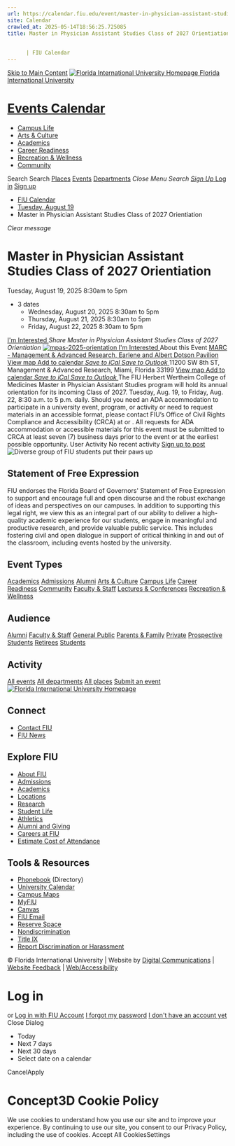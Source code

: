 ```yaml
---
url: https://calendar.fiu.edu/event/master-in-physician-assistant-studies-class-of-2027-orientiation
site: Calendar
crawled_at: 2025-05-14T18:56:25.725085
title: Master in Physician Assistant Studies Class of 2027 Orientiation
    
    
      | FIU Calendar
---
```


[Skip to Main Content](https://calendar.fiu.edu/event/master-in-physician-assistant-studies-class-of-2027-orientiation#main-content)
[![Florida International University Homepage](https://digicdn.fiu.edu/core/_assets/images/logo-top.png) Florida International University](https://www.fiu.edu)
# [Events Calendar ](https://calendar.fiu.edu/)
  * [Campus Life](https://calendar.fiu.edu/calendar?event_types%5B%5D=127595)
  * [Arts & Culture](https://calendar.fiu.edu/calendar?event_types%5B%5D=127590)
  * [Academics](https://calendar.fiu.edu/calendar?event_types%5B%5D=127582)
  * [Career Readiness](https://calendar.fiu.edu/calendar?event_types%5B%5D=127584)
  * [Recreation & Wellness](https://calendar.fiu.edu/calendar?event_types%5B%5D=127603)
  * [Community](https://calendar.fiu.edu/calendar?event_types%5B%5D=127601)


Search Search
[Places](https://calendar.fiu.edu/search/places) [Events](https://calendar.fiu.edu/calendar) [Departments](https://calendar.fiu.edu/search/departments)
_Close Menu_
_Search_ [ _Sign Up_ ](https://calendar.fiu.edu/signup)
[Log in](https://calendar.fiu.edu/auth/shib_login?previous_url=https%3A%2F%2Fcalendar.fiu.edu%2Fevent%2Fmaster-in-physician-assistant-studies-class-of-2027-orientiation) [Sign up](https://calendar.fiu.edu/signup)
  * [FIU Calendar](https://calendar.fiu.edu/)
  * [Tuesday, August 19](https://calendar.fiu.edu/calendar/day/2025/8/19)
  * Master in Physician Assistant Studies Class of 2027 Orientiation


_Clear message_
# Master in Physician Assistant Studies Class of 2027 Orientiation
Tuesday, August 19, 2025 8:30am to 5pm 
+ 3 dates
  * Wednesday, August 20, 2025 8:30am to 5pm
  * Thursday, August 21, 2025 8:30am to 5pm
  * Friday, August 22, 2025 8:30am to 5pm


[ I'm Interested ](https://calendar.fiu.edu/event/48684622217655/confirm?return=https%3A%2F%2Fcalendar.fiu.edu%2Fevent%2Fmaster-in-physician-assistant-studies-class-of-2027-orientiation)
_Share Master in Physician Assistant Studies Class of 2027 Orientiation_
[ ![mpas-2025-orientation](https://localist-images.azureedge.net/photos/48712629375568/card/0032ad5d22362f1ddfb5f94a234aeaae8229cec4.jpg) ](https://calendar.fiu.edu/photo/48712629375568)
[ I'm Interested ](https://calendar.fiu.edu/event/48684622217655/confirm?return=https%3A%2F%2Fcalendar.fiu.edu%2Fevent%2Fmaster-in-physician-assistant-studies-class-of-2027-orientiation)
About this Event
[ MARC - Management & Advanced Research, Earlene and Albert Dotson Pavilion ](https://calendar.fiu.edu/marc) [View map ](https://calendar.fiu.edu/event/master-in-physician-assistant-studies-class-of-2027-orientiation#about_map)
[Add to calendar ](https://calendar.fiu.edu/event/master-in-physician-assistant-studies-class-of-2027-orientiation)
[ _Save to iCal_ ](https://calendar.fiu.edu/event/master-in-physician-assistant-studies-class-of-2027-orientiation.ics "Save to iCal") [ _Save to Outlook_ ](https://calendar.fiu.edu/event/master-in-physician-assistant-studies-class-of-2027-orientiation.ics "Save to Outlook")
11200 SW 8th ST, Management & Advanced Research, Miami, Florida 33199
[View map ](https://calendar.fiu.edu/event/master-in-physician-assistant-studies-class-of-2027-orientiation#about_map)
[Add to calendar ](https://calendar.fiu.edu/event/master-in-physician-assistant-studies-class-of-2027-orientiation)
[ _Save to iCal_ ](https://calendar.fiu.edu/event/master-in-physician-assistant-studies-class-of-2027-orientiation.ics "Save to iCal") [ _Save to Outlook_ ](https://calendar.fiu.edu/event/master-in-physician-assistant-studies-class-of-2027-orientiation.ics "Save to Outlook")
The FIU Herbert Wertheim College of Medicines Master in Physician Assistant Studies program will hold its annual orientation for its incoming Class of 2027. 
Tuesday, Aug. 19, to Friday, Aug. 22, 8:30 a.m. to 5 p.m. daily.
Should you need an ADA accommodation to participate in a university event, program, or activity or need to request materials in an accessible format, please contact FIU’s Office of Civil Rights Compliance and Accessibility (CRCA) at or . All requests for ADA accommodation or accessible materials for this event must be submitted to CRCA at least seven (7) business days prior to the event or at the earliest possible opportunity. 
User Activity
No recent activity
[Sign up to post](https://calendar.fiu.edu/auth/shib_login?previous_url=https%3A%2F%2Fcalendar.fiu.edu%2Fevent%2Fmaster-in-physician-assistant-studies-class-of-2027-orientiation)
![Diverse group of FIU students put their paws up](https://www.fiu.edu/_assets/images/thumbnail-students-paw.jpg)
## Statement of Free Expression
FIU endorses the Florida Board of Governors' Statement of Free Expression to support and encourage full and open discourse and the robust exchange of ideas and perspectives on our campuses. In addition to supporting this legal right, we view this as an integral part of our ability to deliver a high-quality academic experience for our students, engage in meaningful and productive research, and provide valuable public service. This includes fostering civil and open dialogue in support of critical thinking in and out of the classroom, including events hosted by the university.
## Event Types
[Academics](https://calendar.fiu.edu/calendar?event_types%5B%5D=127582)
[Admissions](https://calendar.fiu.edu/calendar?event_types%5B%5D=127583)
[Alumni](https://calendar.fiu.edu/calendar?event_types%5B%5D=127589)
[Arts & Culture](https://calendar.fiu.edu/calendar?event_types%5B%5D=127590)
[Campus Life](https://calendar.fiu.edu/calendar?event_types%5B%5D=127595)
[Career Readiness](https://calendar.fiu.edu/calendar?event_types%5B%5D=127584)
[Community](https://calendar.fiu.edu/calendar?event_types%5B%5D=127601)
[Faculty & Staff](https://calendar.fiu.edu/calendar?event_types%5B%5D=127602)
[Lectures & Conferences](https://calendar.fiu.edu/calendar?event_types%5B%5D=127587)
[Recreation & Wellness](https://calendar.fiu.edu/calendar?event_types%5B%5D=127603)
## Audience
[Alumni](https://calendar.fiu.edu/calendar?event_types%5B%5D=121721)
[Faculty & Staff](https://calendar.fiu.edu/calendar?event_types%5B%5D=121720)
[General Public](https://calendar.fiu.edu/calendar?event_types%5B%5D=121722)
[Parents & Family](https://calendar.fiu.edu/calendar?event_types%5B%5D=36918157286658)
[Private](https://calendar.fiu.edu/calendar?event_types%5B%5D=129753)
[Prospective Students](https://calendar.fiu.edu/calendar?event_types%5B%5D=121723)
[Retirees](https://calendar.fiu.edu/calendar?event_types%5B%5D=37290279036119)
[Students](https://calendar.fiu.edu/calendar?event_types%5B%5D=121719)
## Activity
[All events](https://calendar.fiu.edu/search?what=events)
[All departments](https://calendar.fiu.edu/search/departments)
[All places](https://calendar.fiu.edu/search?what=places)
[Submit an event](https://calendar.fiu.edu/admin/events/new/basic-information)
[ ![Florida International University Homepage](https://digicdn.fiu.edu/core/_assets/images/footer-logo.svg) ](https://www.fiu.edu/)
## Connect
  * [Contact FIU](https://www.fiu.edu/about/contact-us/index.html)
  * [FIU News](https://news.fiu.edu/)


## Explore FIU
  * [About FIU](https://www.fiu.edu/about/index.html)
  * [Admissions](https://www.fiu.edu/admissions/index.html)
  * [Academics](https://www.fiu.edu/academics/index.html)
  * [Locations](https://www.fiu.edu/locations/index.html)
  * [Research](https://www.fiu.edu/research/index.html)
  * [Student Life](https://www.fiu.edu/student-life/index.html)
  * [Athletics](https://www.fiu.edu/athletics/index.html)
  * [Alumni and Giving](https://www.fiu.edu/alumni-and-giving/index.html)
  * [Careers at FIU](https://hr.fiu.edu/careers/)
  * [Estimate Cost of Attendance](https://onestop.fiu.edu/finances/estimate-your-costs/)


## Tools & Resources
  * [Phonebook](https://phonebook.fiu.edu) (Directory)
  * [University Calendar](https://calendar.fiu.edu/)
  * [Campus Maps](https://campusmaps.fiu.edu/)
  * [MyFIU](https://my.fiu.edu/)
  * [Canvas](https://canvas.fiu.edu)
  * [FIU Email](http://mail.fiu.edu/)
  * [Reserve Space](https://reservespace.fiu.edu/make-reservation/)
  * [Nondiscrimination](https://ace.fiu.edu/civil-rights-and-accessibility/harassment-and-discrimination/)
  * [Title IX](https://ace.fiu.edu/title-ix/)
  * [Report Discrimination or Harassment](https://report.fiu.edu/)


© Florida International University  | Website by [Digital Communications](https://stratcomm.fiu.edu/digital-print/websites/) | [Website Feedback](https://webforms.fiu.edu/view.php?id=370774&element_5=https://calendar.fiu.edu/https://calendar.fiu.edu/) | [Web/Accessibility](https://accessibility.fiu.edu/)
# Log in
or
[Log in with FIU Account](https://calendar.fiu.edu/auth/shib_login?previous_url=https%3A%2F%2Fcalendar.fiu.edu%2Fevent%2Fmaster-in-physician-assistant-studies-class-of-2027-orientiation)
[I forgot my password](https://calendar.fiu.edu/auth/forgot) [I don't have an account yet](https://calendar.fiu.edu/signup)
Close Dialog
  * Today
  * Next 7 days
  * Next 30 days
  * Select date on a calendar


CancelApply
# Concept3D Cookie Policy
We use cookies to understand how you use our site and to improve your experience. By continuing to use our site, you consent to our Privacy Policy, including the use of cookies. 
Accept All CookiesSettings
